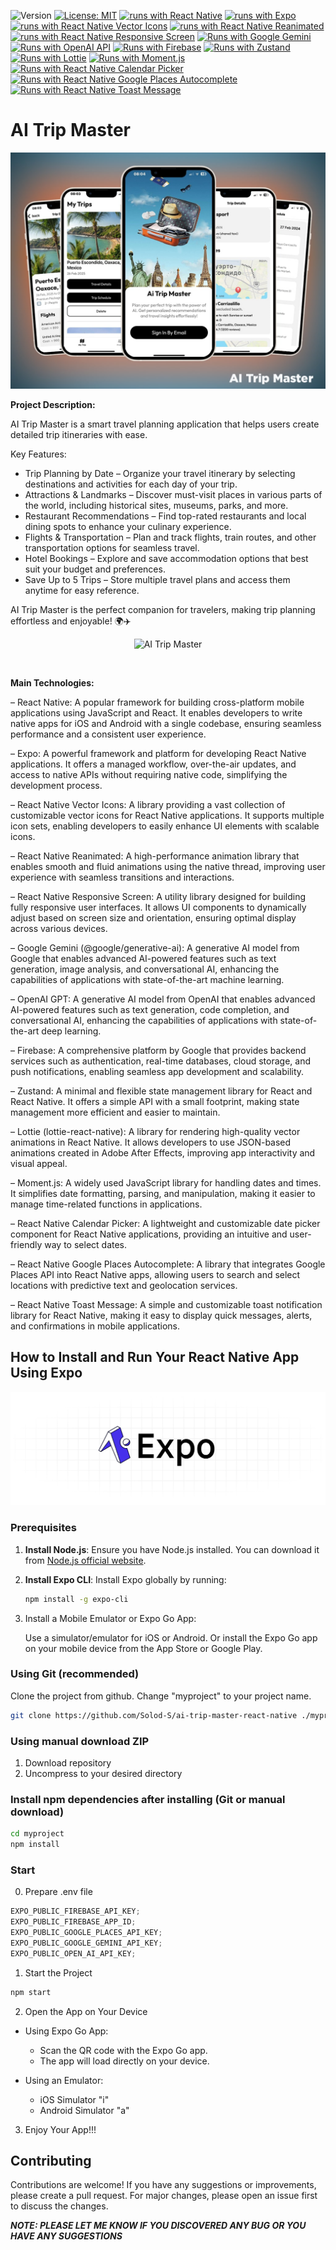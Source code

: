 ![Version](https://img.shields.io/badge/Version-1.0-blue.svg?cacheSeconds=2592000)
[![License: MIT](https://img.shields.io/badge/License-MIT-yellow.svg)](https://opensource.org/licenses/MIT)
[![runs with React Native](https://img.shields.io/badge/Runs%20with%20RN-000.svg?style=flat-square&logo=react&labelColor=f3f3f3&logoColor=61DAFB)](https://reactnative.dev/)
[![runs with Expo](https://img.shields.io/badge/Runs%20with%20Expo-000.svg?style=flat-square&logo=expo&labelColor=f3f3f3&logoColor=000020)](https://expo.dev/)
[![runs with React Native Vector Icons](https://img.shields.io/badge/Runs%20with%20RN%20Vector%20Icons-000.svg?style=flat-square&logo=react&labelColor=f3f3f3&logoColor=61DAFB)](https://github.com/oblador/react-native-vector-icons)
[![runs with React Native Reanimated](https://img.shields.io/badge/Runs%20with%20RN%20Reanimated-000.svg?style=flat-square&logo=react&labelColor=f3f3f3&logoColor=61DAFB)](https://github.com/software-mansion/react-native-reanimated)
[![runs with React Native Responsive Screen](https://img.shields.io/badge/Runs%20with%20RN%20Responsive%20Screen-000.svg?style=flat-square&logo=react&labelColor=f3f3f3&logoColor=61DAFB)](https://github.com/marudy/react-native-responsive-screen)
[![Runs with Google Gemini](https://img.shields.io/badge/Runs%20with%20Gemini-000.svg?style=flat-square&logo=google&labelColor=f3f3f3&logoColor=4285F4)](https://github.com/google/generative-ai-js)
[![Runs with OpenAI API](https://img.shields.io/badge/Runs%20with%20OpenAI%20API-000.svg?style=flat-square&logo=openai&labelColor=f3f3f3&logoColor=black)](https://platform.openai.com/docs/overview)
[![Runs with Firebase](https://img.shields.io/badge/Runs%20with%20Firebase-000.svg?style=flat-square&logo=firebase&labelColor=f3f3f3&logoColor=FFCA28)](https://firebase.google.com/)
[![Runs with Zustand](https://img.shields.io/badge/Runs%20with%20Zustand-000.svg?style=flat-square&logo=zazzle&labelColor=f3f3f3&logoColor=443E38)](https://github.com/pmndrs/zustand)
[![Runs with Lottie](https://img.shields.io/badge/Runs%20with%20Lottie-000.svg?style=flat-square&logo=lospec&labelColor=f3f3f3&logoColor=000000)](https://github.com/lottie-react-native/lottie-react-native)
[![Runs with Moment.js](https://img.shields.io/badge/Runs%20with%20Moment.js-000.svg?style=flat-square&logo=momenteo&labelColor=f3f3f3&logoColor=68B5AA)](https://momentjs.com/)
[![Runs with React Native Calendar Picker](https://img.shields.io/badge/Runs%20with%20RN%20Calendar%20Picker-000.svg?style=flat-square&logo=googlecalendar&labelColor=f3f3f3&logoColor=4081EC)](https://github.com/stephy/CalendarPicker)
[![Runs with React Native Google Places Autocomplete](https://img.shields.io/badge/Runs%20with%20RN%20Google%20Places-000.svg?style=flat-square&logo=google-maps&labelColor=f3f3f3&logoColor=4285F4)](https://github.com/FaridSafi/react-native-google-places-autocomplete)
[![Runs with React Native Toast Message](https://img.shields.io/badge/Runs%20with%20RN%20Toast%20Message-000.svg?style=flat-square&logo=imessage&labelColor=f3f3f3&logoColor=61DAFB)](https://github.com/calintamas/react-native-toast-message)

# AI Trip Master

![AI Trip Master](/assets/Banner-min.jpg)

**Project Description:**

AI Trip Master is a smart travel planning application that helps users create detailed trip itineraries with ease.

Key Features:

- Trip Planning by Date – Organize your travel itinerary by selecting destinations and activities for each day of your trip.
- Attractions & Landmarks – Discover must-visit places in various parts of the world, including historical sites, museums, parks, and more.
- Restaurant Recommendations – Find top-rated restaurants and local dining spots to enhance your culinary experience.
- Flights & Transportation – Plan and track flights, train routes, and other transportation options for seamless travel.
- Hotel Bookings – Explore and save accommodation options that best suit your budget and preferences.
- Save Up to 5 Trips – Store multiple travel plans and access them anytime for easy reference.

AI Trip Master is the perfect companion for travelers, making trip planning effortless and enjoyable! 🌍✈️

 <div align="center">

![AI Trip Master](/assets/video.gif)

  <br />
</div>

**Main Technologies:**

– React Native: A popular framework for building cross-platform mobile applications using JavaScript and React. It enables developers to write native apps for iOS and Android with a single codebase, ensuring seamless performance and a consistent user experience.

– Expo: A powerful framework and platform for developing React Native applications. It offers a managed workflow, over-the-air updates, and access to native APIs without requiring native code, simplifying the development process.

– React Native Vector Icons: A library providing a vast collection of customizable vector icons for React Native applications. It supports multiple icon sets, enabling developers to easily enhance UI elements with scalable icons.

– React Native Reanimated: A high-performance animation library that enables smooth and fluid animations using the native thread, improving user experience with seamless transitions and interactions.

– React Native Responsive Screen: A utility library designed for building fully responsive user interfaces. It allows UI components to dynamically adjust based on screen size and orientation, ensuring optimal display across various devices.

– Google Gemini (@google/generative-ai): A generative AI model from Google that enables advanced AI-powered features such as text generation, image analysis, and conversational AI, enhancing the capabilities of applications with state-of-the-art machine learning.

– OpenAI GPT: A generative AI model from OpenAI that enables advanced AI-powered features such as text generation, code completion, and conversational AI, enhancing the capabilities of applications with state-of-the-art deep learning.

– Firebase: A comprehensive platform by Google that provides backend services such as authentication, real-time databases, cloud storage, and push notifications, enabling seamless app development and scalability.

– Zustand: A minimal and flexible state management library for React and React Native. It offers a simple API with a small footprint, making state management more efficient and easier to maintain.

– Lottie (lottie-react-native): A library for rendering high-quality vector animations in React Native. It allows developers to use JSON-based animations created in Adobe After Effects, improving app interactivity and visual appeal.

– Moment.js: A widely used JavaScript library for handling dates and times. It simplifies date formatting, parsing, and manipulation, making it easier to manage time-related functions in applications.

– React Native Calendar Picker: A lightweight and customizable date picker component for React Native applications, providing an intuitive and user-friendly way to select dates.

– React Native Google Places Autocomplete: A library that integrates Google Places API into React Native apps, allowing users to search and select locations with predictive text and geolocation services.

– React Native Toast Message: A simple and customizable toast notification library for React Native, making it easy to display quick messages, alerts, and confirmations in mobile applications.

## How to Install and Run Your React Native App Using Expo

![React Native App](/assets/exp.png)

### Prerequisites

1. **Install Node.js**: Ensure you have Node.js installed. You can download it from [Node.js official website](https://nodejs.org/).
2. **Install Expo CLI**: Install Expo globally by running:

   ```bash
   npm install -g expo-cli
   ```

3. Install a Mobile Emulator or Expo Go App:

   Use a simulator/emulator for iOS or Android.
   Or install the Expo Go app on your mobile device from the App Store or Google Play.

### Using Git (recommended)

Clone the project from github. Change "myproject" to your project name.

```bash
git clone https://github.com/Solod-S/ai-trip-master-react-native ./myproject
```

### Using manual download ZIP

1.  Download repository
2.  Uncompress to your desired directory

### Install npm dependencies after installing (Git or manual download)

```bash
cd myproject
npm install
```

### Start

0. Prepare .env file

```javascript
EXPO_PUBLIC_FIREBASE_API_KEY;
EXPO_PUBLIC_FIREBASE_APP_ID;
EXPO_PUBLIC_GOOGLE_PLACES_API_KEY;
EXPO_PUBLIC_GOOGLE_GEMINI_API_KEY;
EXPO_PUBLIC_OPEN_AI_API_KEY;
```

1. Start the Project

```javascript
npm start
```

2. Open the App on Your Device

- Using Expo Go App:

  - Scan the QR code with the Expo Go app.
  - The app will load directly on your device.

- Using an Emulator:

  - iOS Simulator "i"
  - Android Simulator "a"

3. Enjoy Your App!!!

## Contributing

Contributions are welcome! If you have any suggestions or improvements, please create a pull request. For major changes, please open an issue first to discuss the changes.

**_NOTE: PLEASE LET ME KNOW IF YOU DISCOVERED ANY BUG OR YOU HAVE ANY SUGGESTIONS_**
